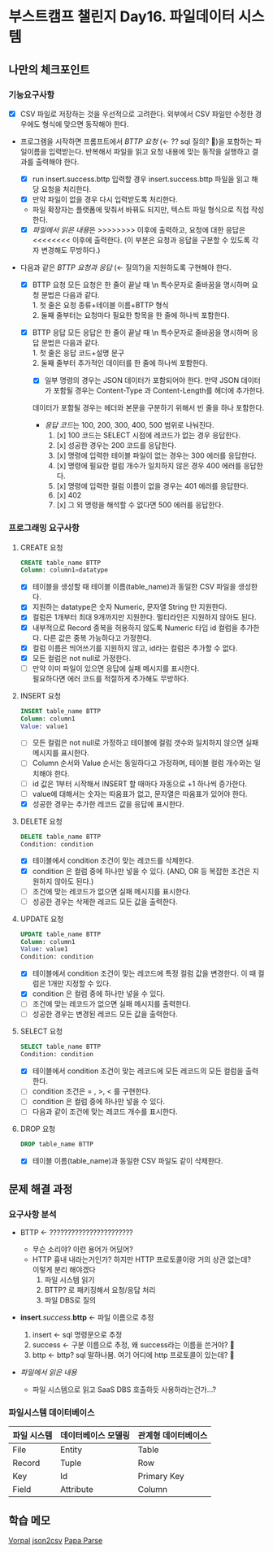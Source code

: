# 부스트캠프 챌린지 Day16. 파일데이터 시스템

## 나만의 체크포인트

### 기능요구사항

-   [x] CSV 파일로 저장하는 것을 우선적으로 고려한다. 외부에서 CSV 파일만 수정한 경우에도 형식에 맞으면 동작해야 한다.

-   프로그램을 시작하면 프롬프트에서 _BTTP 요청_ (&larr; ?? sql 질의? 🤨)을 포함하는 파일이름을 입력받는다. 반복해서 파일을 읽고 요청 내용에 맞는 동작을 실행하고 결과를 출력해야 한다.

    -   [x] run insert.success.bttp 입력할 경우 insert.success.bttp 파일을 읽고 해당 요청을 처리한다.
    -   [x] 만약 파일이 없을 경우 다시 입력받도록 처리한다.
    -   파일 확장자는 플랫폼에 맞춰서 바꿔도 되지만, 텍스트 파일 형식으로 직접 작성한다.
    -   [x] *파일에서 읽은 내용*은 >>>>>>>> 이후에 출력하고, 요청에 대한 응답은 <<<<<<<< 이후에 출력한다. (이 부분은 요청과 응답을 구분할 수 있도록 각자 변경해도 무방하다.)

-   다음과 같은 _BTTP 요청과 응답_ (&larr; 질의?)을 지원하도록 구현해야 한다.

    -   [x] BTTP 요청
            모든 요청은 한 줄이 끝날 때 \n 특수문자로 줄바꿈을 명시하며 요청 문법은 다음과 같다.  
             1. 첫 줄은 요청 종류+테이블 이름+BTTP 형식  
             2. 둘째 줄부터는 요청마다 필요한 항목을 한 줄에 하나씩 포함한다.

    -   [x] BTTP 응답
            모든 응답은 한 줄이 끝날 때 \n 특수문자로 줄바꿈을 명시하며 응답 문법은 다음과 같다.  
             1. 첫 줄은 응답 코드+설명 문구  
             2. 둘째 줄부터 추가적인 데이터를 한 줄에 하나씩 포함한다.

        -   [x] 일부 명령의 경우는 JSON 데이터가 포함되어야 한다. 만약 JSON 데이터가 포함될 경우는 Content-Type 과 Content-Length를 헤더에 추가한다.

        데이터가 포함될 경우는 헤더와 본문을 구분하기 위해서 빈 줄을 하나 포함한다.

        -   *응답 코드*는 100, 200, 300, 400, 500 범위로 나눠진다.
            1. [x] 100 코드는 SELECT 시점에 레코드가 없는 경우 응답한다.
            2. [x] 성공한 경우는 200 코드를 응답한다.
            3. [x] 명령에 입력한 테이블 파일이 없는 경우는 300 에러를 응답한다.
            4. [x] 명령에 필요한 컬럼 개수가 일치하지 않은 경우 400 에러를 응답한다.
            5. [x] 명령에 입력한 컬럼 이름이 없을 경우는 401 에러를 응답한다.
            6. [x] 402
            7. [x] 그 외 명령을 해석할 수 없다면 500 에러를 응답한다.

### 프로그래밍 요구사항

1.  CREATE 요청

    ```sql
    CREATE table_name BTTP
    Column: column1=datatype
    ```

    -   [x] 테이블을 생성할 때 테이블 이름(table_name)과 동일한 CSV 파일을 생성한다.
    -   [x] 지원하는 datatype은 숫자 Numeric, 문자열 String 만 지원한다.
    -   [x] 컬럼은 1개부터 최대 9개까지만 지원한다. 멀티라인은 지원하지 않아도 된다.
    -   [x] 내부적으로 Record 중복을 허용하지 않도록 Numeric 타입 id 컬럼을 추가한다. 다른 값은 중복 가능하다고 가정한다.
    -   [x] 컬럼 이름은 띄어쓰기를 지원하지 않고, id라는 컬럼은 추가할 수 없다.
    -   [x] 모든 컬럼은 not null로 가정한다.
    -   [ ] 만약 이미 파일이 있으면 응답에 실패 메시지를 표시한다.  
             필요하다면 에러 코드를 적절하게 추가해도 무방하다.

2.  INSERT 요청

    ```sql
    INSERT table_name BTTP
    Column: column1
    Value: value1
    ```

    -   [ ] 모든 컬럼은 not null로 가정하고 테이블에 컬럼 갯수와 일치하지 않으면 실패 메시지를 표시한다.
    -   [ ] Column 순서와 Value 순서는 동일하다고 가정하며, 테이블 컬럼 개수와는 일치해야 한다.
    -   [ ] id 값은 1부터 시작해서 INSERT 할 때마다 자동으로 +1 하나씩 증가한다.
    -   [ ] value에 대해서는 숫자는 따옴표가 없고, 문자열은 따옴표가 있어야 한다.
    -   [x] 성공한 경우는 추가한 레코드 값을 응답에 표시한다.

3.  DELETE 요청

    ```sql
    DELETE table_name BTTP
    Condition: condition
    ```

    -   [x] 테이블에서 condition 조건이 맞는 레코드를 삭제한다.
    -   [x] condition 은 컬럼 중에 하나만 넣을 수 있다. (AND, OR 등 복잡한 조건은 지원하지 않아도 된다.)
    -   [ ] 조건에 맞는 레코드가 없으면 실패 메시지를 표시한다.
    -   [ ] 성공한 경우는 삭제한 레코드 모든 값을 출력한다.

4.  UPDATE 요청

    ```sql
    UPDATE table_name BTTP
    Column: column1
    Value: value1
    Condition: condition
    ```

    -   [x] 테이블에서 condition 조건이 맞는 레코드에 특정 컬럼 값을 변경한다. 이 때 컬럼은 1개만 지정할 수 있다.
    -   [x] condition 은 컬럼 중에 하나만 넣을 수 있다.
    -   [ ] 조건에 맞는 레코드가 없으면 실패 메시지를 출력한다.
    -   [ ] 성공한 경우는 변경된 레코드 모든 값을 출력한다.

5.  SELECT 요청

    ```sql
    SELECT table_name BTTP
    Condition: condition
    ```

    -   [x] 테이블에서 condition 조건이 맞는 레코드에 모든 레코드의 모든 컬럼을 출력한다.
    -   [ ] condition 조건은 = , >, < 를 구현한다.
    -   [ ] condition 은 컬럼 중에 하나만 넣을 수 있다.
    -   [ ] 다음과 같이 조건에 맞는 레코드 개수를 표시한다.

6.  DROP 요청

    ```sql
    DROP table_name BTTP
    ```

    -   [x] 테이블 이름(table_name)과 동일한 CSV 파일도 같이 삭제한다.

## 문제 해결 과정

### 요구사항 분석

-   BTTP &larr; ???????????????????????

    -   무슨 소리야? 이런 용어가 어딨어?
    -   HTTP 흉내 내라는거인가? 하지만 HTTP 프로토콜이랑 거의 상관 없는데?  
        이렇게 분리 해야겠다
        1.  파일 시스템 읽기
        2.  BTTP? 로 패키징해서 요청/응답 처리
        3.  파일 DBS로 질의

-   **insert**._success_.**bttp** &larr; 파일 이름으로 추정

    1. insert &larr; sql 명령문으로 추정
    2. success &larr; 구분 이름으로 추정, 왜 success라는 이름을 쓴거야? 🤨
    3. bttp &larr; bttp? sql 말하나봄. 여기 어디에 http 프로토콜이 있는데? 🤨

-   _파일에서 읽은 내용_
    -   파일 시스템으로 읽고 SaaS DBS 호출하듯 사용하라는건가...?

### 파일시스템 데이터베이스

| 파일 시스템 | 데이터베이스 모델링 | 관계형 데이터베이스 |
| ----------- | ------------------- | ------------------- |
| File        | Entity              | Table               |
| Record      | Tuple               | Row                 |
| Key         | Id                  | Primary Key         |
| Field       | Attribute           | Column              |

## 학습 메모

[Vorpal](https://vorpal.js.org/)
[json2csv](https://mircozeiss.com/json2csv/)
[Papa Parse](https://www.papaparse.com/docs#json-to-csv)

